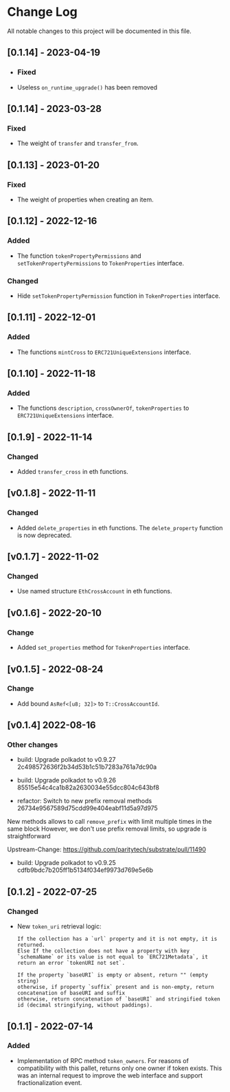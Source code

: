# Change Log

All notable changes to this project will be documented in this file.

<!-- bureaucrate goes here -->
## [0.1.14] - 2023-04-19

- ### Fixed

- Useless `on_runtime_upgrade()` has been removed

## [0.1.14] - 2023-03-28

### Fixed

- The weight of `transfer` and `transfer_from`.

## [0.1.13] - 2023-01-20

### Fixed

- The weight of properties when creating an item.

## [0.1.12] - 2022-12-16

### Added

- The function `tokenPropertyPermissions` and `setTokenPropertyPermissions` to `TokenProperties` interface.

### Changed

- Hide `setTokenPropertyPermission` function in `TokenProperties` interface.

## [0.1.11] - 2022-12-01

### Added

- The functions `mintCross` to `ERC721UniqueExtensions` interface.

## [0.1.10] - 2022-11-18

### Added

- The functions `description`, `crossOwnerOf`, `tokenProperties` to `ERC721UniqueExtensions` interface.

## [0.1.9] - 2022-11-14

### Changed

- Added `transfer_cross` in eth functions.

## [v0.1.8] - 2022-11-11

### Changed

- Added `delete_properties` in eth functions. The `delete_property` function is now deprecated.

## [v0.1.7] - 2022-11-02

### Changed

- Use named structure `EthCrossAccount` in eth functions.

## [v0.1.6] - 2022-20-10

### Change

- Added `set_properties` method for `TokenProperties` interface.

## [v0.1.5] - 2022-08-24

### Change

- Add bound `AsRef<[u8; 32]>` to `T::CrossAccountId`.

## [v0.1.4] 2022-08-16

### Other changes

- build: Upgrade polkadot to v0.9.27 2c498572636f2b34d53b1c51b7283a761a7dc90a

- build: Upgrade polkadot to v0.9.26 85515e54c4ca1b82a2630034e55dcc804c643bf8

- refactor: Switch to new prefix removal methods 26734e9567589d75cdd99e404eabf11d5a97d975

New methods allows to call `remove_prefix` with limit multiple times
in the same block
However, we don't use prefix removal limits, so upgrade is
straightforward

Upstream-Change: <https://github.com/paritytech/substrate/pull/11490>

- build: Upgrade polkadot to v0.9.25 cdfb9bdc7b205ff1b5134f034ef9973d769e5e6b

## [0.1.2] - 2022-07-25

### Changed

- New `token_uri` retrieval logic:

      If the collection has a `url` property and it is not empty, it is returned.
      Else If the collection does not have a property with key `schemaName` or its value is not equal to `ERC721Metadata`, it return an error `tokenURI not set`.

      If the property `baseURI` is empty or absent, return "" (empty string)
      otherwise, if property `suffix` present and is non-empty, return concatenation of baseURI and suffix
      otherwise, return concatenation of `baseURI` and stringified token id (decimal stringifying, without paddings).

## [0.1.1] - 2022-07-14

### Added

- Implementation of RPC method `token_owners`.
  For reasons of compatibility with this pallet, returns only one owner if token exists.
  This was an internal request to improve the web interface and support fractionalization event.
